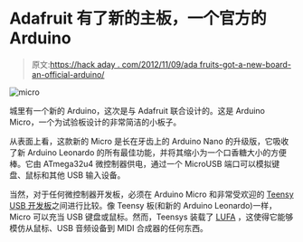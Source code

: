 # Adafruit 有了新的主板，一个官方的 Arduino

> 原文:[https://hack aday . com/2012/11/09/ada fruits-got-a-new-board-an-official-arduino/](https://hackaday.com/2012/11/09/adafruits-got-a-new-board-an-official-arduino/)

![](../Images/eeb29069ae16ed46a0bff5ab0d415045.png "micro")

城里有一个新的 Arduino，这次是与 Adafruit 联合设计的。这是 Arduino Micro，一个为试验板设计的非常简洁的小板子。

从表面上看，这款新的 Micro 是长在牙齿上的 Arduino Nano 的升级版，它吸收了新 Arduino Leonardo 的所有最佳功能，并将其缩小为一个口香糖大小的方便棒。它由 ATmega32u4 微控制器供电，通过一个 MicroUSB 端口可以模拟键盘、鼠标和其他 USB 输入设备。

当然，对于任何微控制器开发板，必须在 Arduino Micro 和非常受欢迎的 [Teensy USB 开发板](http://www.pjrc.com/teensy/index.html)之间进行比较。像 Teensy 板(和新的 Arduino Leonardo)一样，Micro 可以充当 USB 键盘或鼠标。然而，Teensys 装载了 [LUFA](http://www.fourwalledcubicle.com/LUFA.php) ，这使得它能够模仿从鼠标、USB 音频设备到 MIDI 合成器的任何东西。
